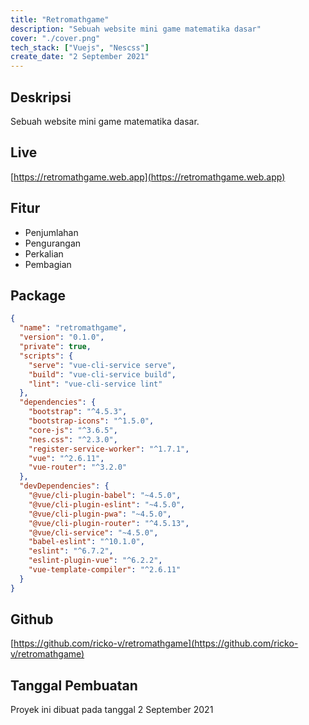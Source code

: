 ```yaml
---
title: "Retromathgame"
description: "Sebuah website mini game matematika dasar"
cover: "./cover.png"
tech_stack: ["Vuejs", "Nescss"]
create_date: "2 September 2021"
---
```


## Deskripsi
Sebuah website mini game matematika dasar.

## Live
[https://retromathgame.web.app](https://retromathgame.web.app)

## Fitur

- Penjumlahan
- Pengurangan
- Perkalian
- Pembagian

## Package
```JSON
{
  "name": "retromathgame",
  "version": "0.1.0",
  "private": true,
  "scripts": {
    "serve": "vue-cli-service serve",
    "build": "vue-cli-service build",
    "lint": "vue-cli-service lint"
  },
  "dependencies": {
    "bootstrap": "^4.5.3",
    "bootstrap-icons": "^1.5.0",
    "core-js": "^3.6.5",
    "nes.css": "^2.3.0",
    "register-service-worker": "^1.7.1",
    "vue": "^2.6.11",
    "vue-router": "^3.2.0"
  },
  "devDependencies": {
    "@vue/cli-plugin-babel": "~4.5.0",
    "@vue/cli-plugin-eslint": "~4.5.0",
    "@vue/cli-plugin-pwa": "~4.5.0",
    "@vue/cli-plugin-router": "^4.5.13",
    "@vue/cli-service": "~4.5.0",
    "babel-eslint": "^10.1.0",
    "eslint": "^6.7.2",
    "eslint-plugin-vue": "^6.2.2",
    "vue-template-compiler": "^2.6.11"
  }
}
```

## Github
[https://github.com/ricko-v/retromathgame](https://github.com/ricko-v/retromathgame)

## Tanggal Pembuatan

Proyek ini dibuat pada tanggal 2 September 2021